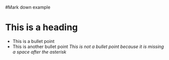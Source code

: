 #Mark down example


# This is a heading
* This is a bullet point
* This is another bullet point
*This is not a bullet point because it is missing a space after the asterisk*
